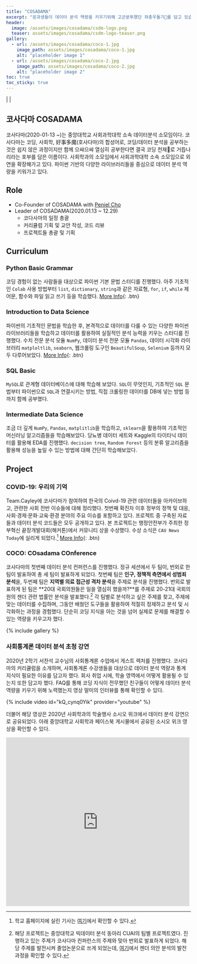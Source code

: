 ```yaml
---
title: "COSADAMA"
excerpt: "문과생들이 데이터 분석 역량을 키우기위해 고군분투했던 좌충우돌기🐶를 담고 있습니다."
header:
  image: /assets/images/cosadama/csdm-logo.png
  teaser: assets/images/cosadama/csdm-logo-teaser.png
gallery:
  - url: /assets/images/cosadama/coco-1.jpg
    image_path: assets/images/cosadama/coco-1.jpg
    alt: "placeholder image 1"
  - url: /assets/images/cosadama/coco-2.jpg
    image_path: assets/images/cosadama/coco-2.jpg
    alt: "placeholder image 2"
toc: true
toc_sticky: true
---
```


<a href="https://givemetarte.github.io/cosadama-web"><i class="fas fa-home"></i></a> | 
<a href="https://github.com/Cosadama"><i class="fab fa-github"></i></a> |
<a href="https://facebook.com/cosadamasocio"><i class="fab fa-facebook-square"></i></a>


## 코사다마 COSADAMA
코사다마(2020-01-13 ~)는 중앙대학교 사회과학대학 소속 데이터분석 소모임이다. 코사다마는 코딩, 사회학, 好事多魔(호사다마)의 합성어로, 코딩/데이터 분석을 공부하는 것은 쉽지 않은 과정이지만 함께 으쌰으쌰 열심히 공부한다면 결국 코딩 천재👀로 거듭나리라는 포부를 담은 이름이다. 사회학과의 소모임에서 사회과학대학 소속 소모임으로 외연을 확장해가고 있다. 파이썬 기반의 다양한 라이브러리들을 중심으로 데이터 분석 역량을 키워가고 있다. 

## Role
- Co-Founder of COSADAMA with [Peniel Cho](https://github.com/pensurfoncodes)
- Leader of COSADAMA(2020.01.13 ~ 12.29)
  - 코다사마의 일정 총괄 
  - 커리큘럼 기획 및 교안 작성, 코드 리뷰 
  - 프로젝트들 총괄 및 기획

## Curriculum 
### Python Basic Grammar 
코딩 경험이 없는 사람들을 대상으로 파이썬 기본 문법 스터디를 진행했다. 아주 기초적인 `Colab` 사용 방법부터 `list`, `dictionary`, `string`과 같은 자료형, `for`, `if`, `while` 제어문, 함수와 파일 읽고 쓰기 등을 학습했다. 
[More Info](https://github.com/Cosadama/cosadama-2020/tree/master/2019-2020_WINTER){: .btn} 

### Introduction to Data Science
파이썬의 기초적인 문법을 학습한 후, 본격적으로 데이터를 다룰 수 있는 다양한 파이썬 라이브러리들을 학습하고 데이터를 활용하여 실질적인 분석 능력을 키우는 스터디를 진행했다. 수치 전문 분석 모듈 `NumPy`, 데이터 분석 전문 모듈 `Pandas`, 데이터 시각화 라이브러리 `matploltlib`, `seaborn`, 웹크롤링 도구인 `BeautifulSoup`, `Selenium` 등까지 모두 다루어보았다. 
[More Info](https://github.com/Cosadama/cosadama-2020/tree/master/2020_SPRING_RUSH){: .btn}

### SQL Basic
`MySQL`로 관계형 데이터베이스에 대해 학습해 보았다. `SQL`이 무엇인지, 기초적인 `SQL` 문법부터 파이썬으로 `SQL`과 연결시키는 방법, 직접 크롤링한 데이터를 DB에 넣는 방법 등까지 함께 공부했다. 

### Intermediate Data Science
조금 더 깊게 `NumPy`, `Pandas`, `matplitlib`을 학습하고, `sklearn`을 활용하여 기초적인 머신러닝 알고리즘들을 학습해보았다. 당뇨병 데이터 세트와 Kaggle의 타이타닉 데이터를 활용해 EDA를 진행했다. `decision tree`, `Random Forest` 등의 분류 알고리즘을 활용해 성능을 높일 수 있는 방법에 대해 간단히 학습해보았다. 


## Project
### COVID-19: 우리의 기억
Team.Cayley에 코사다마가 참여하여 한국의 Coivd-19 관련 데이터들을 아카이브하고, 관련한 사회 전반 이슈들에 대해 정리했다. 첫번째 확진자 이후 정부의 정책 및 대응, 사회·경제·문화·교육·환경 분야의 주요 이슈를 포함하고 있다. 프로젝트 중 구축된 자료들과 데이터 분석 코드들은 모두 공개하고 있다. 본 프로젝트는 행정안전부가 주최한 정부혁신 끝장개발대회(해커톤)에서 커뮤니티 상을 수상했다. 수상 소식은 `CAU News Today`에 실리게 되었다.[^1] 
[More Info](/project/team-cayley){: .btn}

### COCO: COsadama COnference 
코사다마의 첫번째 데이터 분석 컨퍼런스를 진행했다. 정규 세션에서 두 팀이, 번외로 한 팀이 발표하여 총 세 팀이 발표하게 되었다. 첫번째 팀은 **인구, 정책적 측면에서 성범죄 분석**을, 두번째 팀은 **지역별 의료 접근성 격차 분석**을 주제로 분석을 진행했다. 번외로 발표하게 된 팀은 **20대 국회의원들은 일을 열심히 했을까?**를 주제로 20-21대 국회의원의 젠더 관련 법률안 분석을 발표했다.[^2] 각 팀별로 분석하고 싶은 주제를 찾고, 주제에 맞는 데이터를 수집하며, 그동안 배웠던 도구들을 활용하여 적절히 정제하고 분석 및 시각화하는 과정을 경험했다. 단순히 코딩 지식을 아는 것을 넘어 실제로 문제를 해결할 수 있는 역량을 키우고자 했다. 

{% include gallery %}

### 사회통계론 데이터 분석 초청 강연 
2020년 2학기 서찬석 교수님의 사회통계론 수업에서 게스트 렉처를 진행했다. 코사다마의 커리큘럼을 소개하며, 사회통계론 수강생들을 대상으로 데이터 분석 역량과 통계 지식이 필요한 이유를 담고자 했다. 회사 취업 시에, 학술 영역에서 어떻게 활용될 수 있는지 또한 담고자 했다. FAQ를 통해 코딩 지식이 전무했던 친구들이 어떻게 데이터 분석 역량을 키우기 위해 노력했는지 영상 말미의 인터뷰를 통해 확인할 수 있다.

{% include video id="kQ_cynq0Yik" provider="youtube" %}

더불어 해당 영상은 2020년 사회학과의 학술행사 소시오 위크에서 데이터 분석 강연으로 공유되었다. 아래 중앙대학교 사회학과 페이스북 게시물에서 공유된 소시오 위크 영상을 확인할 수 있다.

<iframe src="https://www.facebook.com/plugins/post.php?href=https%3A%2F%2Fwww.facebook.com%2Fcausocio%2Fposts%2F3313177062143956&width=500&show_text=true&height=459&appId" width="500" height="459" style="border:none;overflow:hidden" scrolling="no" frameborder="0" allowfullscreen="true" allow="autoplay; clipboard-write; encrypted-media; picture-in-picture; web-share"></iframe>

 

[^1]: 학교 홈페이지에 실린 기사는 [여기](https://news.cau.ac.kr/cms/FR_CON/BoardView.do?MENU_ID=10&CONTENTS_NO=&SITE_NO=5&BOARD_SEQ=1&BOARD_CATEGORY_NO=&P_TAB_NO=&TAB_NO=&BBS_SEQ=6084)에서 확인할 수 있다.
[^2]: 해당 프로젝트는 중앙대학교 빅데이터 분석 동아리 CUAI의 팀별 프로젝트였다. 진행하고 있는 주제가 코사다마 컨퍼런스의 주제와 맞아 번외로 발표하게 되었다. 해당 주제를 발전시켜 졸업논문으로 쓰게 되었는데, [여기]()에서 젠더 의안 분석의 발전 과정을 확인할 수 있다.